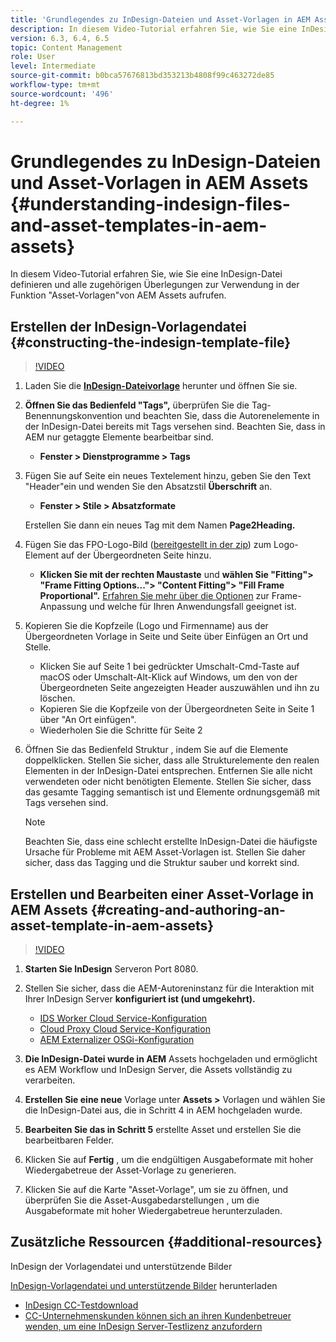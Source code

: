 ```yaml
---
title: 'Grundlegendes zu InDesign-Dateien und Asset-Vorlagen in AEM Assets '
description: In diesem Video-Tutorial erfahren Sie, wie Sie eine InDesign-Datei definieren und alle zugehörigen Überlegungen zur Verwendung in der Funktion "Asset-Vorlagen"von AEM Assets aufrufen.
version: 6.3, 6.4, 6.5
topic: Content Management
role: User
level: Intermediate
source-git-commit: b0bca57676813bd353213b4808f99c463272de85
workflow-type: tm+mt
source-wordcount: '496'
ht-degree: 1%

---
```



# Grundlegendes zu InDesign-Dateien und Asset-Vorlagen in AEM Assets {#understanding-indesign-files-and-asset-templates-in-aem-assets}

In diesem Video-Tutorial erfahren Sie, wie Sie eine InDesign-Datei definieren und alle zugehörigen Überlegungen zur Verwendung in der Funktion &quot;Asset-Vorlagen&quot;von AEM Assets aufrufen.

## Erstellen der InDesign-Vorlagendatei {#constructing-the-indesign-template-file}

>[!VIDEO](https://video.tv.adobe.com/v/19293/?quality=9&learn=on)

1. Laden Sie die [**InDesign-Dateivorlage**](assets/asset-templates-tutorial-video--supporting-files.zip) herunter und öffnen Sie sie.
2. **Öffnen Sie das Bedienfeld &quot;Tags&quot;,** überprüfen Sie die Tag-Benennungskonvention und beachten Sie, dass die Autorenelemente in der InDesign-Datei bereits mit Tags versehen sind. Beachten Sie, dass in AEM nur getaggte Elemente bearbeitbar sind.

   * **Fenster > Dienstprogramme > Tags**

3. Fügen Sie auf Seite ein neues Textelement hinzu, geben Sie den Text &quot;Header&quot;ein und wenden Sie den Absatzstil **Überschrift** an.

   * **Fenster > Stile > Absatzformate**

   Erstellen Sie dann ein neues Tag mit dem Namen **Page2Heading.**

4. Fügen Sie das FPO-Logo-Bild ([bereitgestellt in der zip](assets/asset-templates-tutorial-video--supporting-files.zip)) zum Logo-Element auf der Übergeordneten Seite hinzu.

   * **Klicken Sie mit der rechten Maustaste** und **wählen Sie &quot;Fitting&quot;> &quot;Frame Fitting Options...&quot;> &quot;Content Fitting&quot;> &quot;Fill Frame Proportional&quot;.**
   [Erfahren Sie mehr über die Optionen](https://helpx.adobe.com/indesign/using/frames-objects.html#fitting_objects_to_frames) zur Frame-Anpassung und welche für Ihren Anwendungsfall geeignet ist.

5. Kopieren Sie die Kopfzeile (Logo und Firmenname) aus der Übergeordneten Vorlage in Seite und Seite über Einfügen an Ort und Stelle.

   * Klicken Sie auf Seite 1 bei gedrückter Umschalt-Cmd-Taste auf macOS oder Umschalt-Alt-Klick auf Windows, um den von der Übergeordneten Seite angezeigten Header auszuwählen und ihn zu löschen.
   * Kopieren Sie die Kopfzeile von der Übergeordneten Seite in Seite 1 über &quot;An Ort einfügen&quot;.
   * Wiederholen Sie die Schritte für Seite 2

6. Öffnen Sie das Bedienfeld Struktur , indem Sie auf die Elemente doppelklicken. Stellen Sie sicher, dass alle Strukturelemente den realen Elementen in der InDesign-Datei entsprechen. Entfernen Sie alle nicht verwendeten oder nicht benötigten Elemente. Stellen Sie sicher, dass das gesamte Tagging semantisch ist und Elemente ordnungsgemäß mit Tags versehen sind.

   >[!NOTE]
   >
   >Beachten Sie, dass eine schlecht erstellte InDesign-Datei die häufigste Ursache für Probleme mit AEM Asset-Vorlagen ist. Stellen Sie daher sicher, dass das Tagging und die Struktur sauber und korrekt sind.

## Erstellen und Bearbeiten einer Asset-Vorlage in AEM Assets {#creating-and-authoring-an-asset-template-in-aem-assets}

>[!VIDEO](https://video.tv.adobe.com/v/19294/?quality=9&learn=on)

1. **Starten Sie InDesign** Serveron Port 8080.
2. Stellen Sie sicher, dass die AEM-Autoreninstanz für die Interaktion mit Ihrer InDesign Server **konfiguriert ist (und umgekehrt).**

   * [IDS Worker Cloud Service-Konfiguration](http://localhost:4502/etc/cloudservices/proxy/ids.html)
   * [Cloud Proxy Cloud Service-Konfiguration](http://localhost:4502/etc/cloudservices/proxy.html)
   * [AEM Externalizer OSGi-Konfiguration](http://localhost:4502/system/console/configMgr)

3. **Die InDesign-Datei wurde in AEM** Assets hochgeladen und ermöglicht es AEM Workflow und InDesign Server, die Assets vollständig zu verarbeiten.
4. **Erstellen Sie eine neue** Vorlage unter  **Assets >** Vorlagen und wählen Sie die InDesign-Datei aus, die in Schritt 4 in AEM hochgeladen wurde.
5. **Bearbeiten Sie das in Schritt 5** erstellte Asset und erstellen Sie die bearbeitbaren Felder.
6. Klicken Sie auf **Fertig** , um die endgültigen Ausgabeformate mit hoher Wiedergabetreue der Asset-Vorlage zu generieren.
7. Klicken Sie auf die Karte &quot;Asset-Vorlage&quot;, um sie zu öffnen, und überprüfen Sie die Asset-Ausgabedarstellungen , um die Ausgabeformate mit hoher Wiedergabetreue herunterzuladen.

## Zusätzliche Ressourcen {#additional-resources}

InDesign der Vorlagendatei und unterstützende Bilder

[InDesign-Vorlagendatei und unterstützende Bilder](assets/asset-templates-tutorial-video--supporting-files-1.zip) herunterladen

* [InDesign CC-Testdownload](https://creative.adobe.com/products/download/indesign)
* [CC-Unternehmenskunden können sich an ihren Kundenbetreuer wenden, um eine InDesign Server-Testlizenz anzufordern](https://www.adobe.com/products/indesignserver/faq.html)
